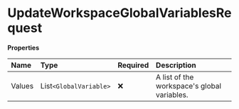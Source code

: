 # UpdateWorkspaceGlobalVariablesRequest

**Properties**

| Name   | Type                   | Required | Description                                 |
| :----- | :--------------------- | :------- | :------------------------------------------ |
| Values | List`<GlobalVariable>` | ❌       | A list of the workspace's global variables. |

<!-- This file was generated by liblab | https://liblab.com/ -->
